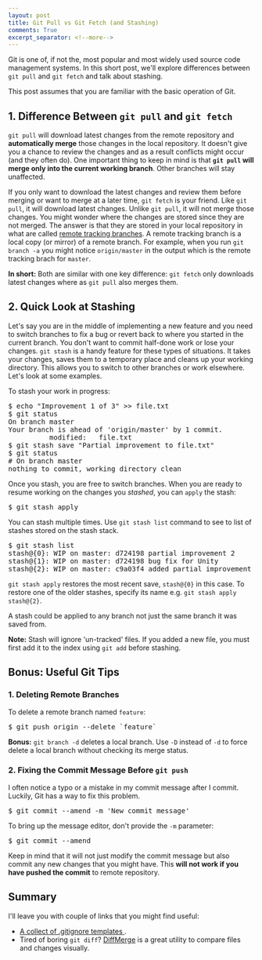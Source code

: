 ```yaml
---
layout: post
title: Git Pull vs Git Fetch (and Stashing)
comments: True
excerpt_separator: <!--more-->
---
```


Git is one of, if not the, most popular and most widely used source code management systems. In this short post, we'll explore differences between `git pull` and `git fetch` and talk about stashing.

This post assumes that you are familiar with the basic operation of Git.

<!--more-->

## 1. Difference Between `git pull` and `git fetch`

`git pull` will download latest changes from the remote repository and **automatically merge** those changes in the local repository. It doesn't give you a chance to review the changes and as a result conflicts might occur (and they often do). One important thing to keep in mind is that **`git pull` will merge only into the current working branch**. Other branches will stay unaffected.

If you only want to download the latest changes and review them before merging or want to merge at a later time, `git fetch` is your friend. Like `git pull`, it will download latest changes. Unlike `git pull`, it will not merge those changes. You might wonder where the changes are stored since they are not merged. The answer is that they are stored in your local repository in what are called [remote tracking branches](https://git-scm.com/book/en/v2/Git-Branching-Remote-Branches). A remote tracking branch is a local copy (or mirror) of a remote branch. For example, when you run `git branch -a` you might notice `origin/master` in the output which is the remote tracking brach for `master`.

**In short:** Both are similar with one key difference: `git fetch` only downloads latest changes where as `git pull` also merges them.

## 2. Quick Look at Stashing

Let's say you are in the middle of implementing a new feature and you need to switch branches to fix a bug or revert back to where you started in the current branch. You don't want to commit half-done work or lose your changes. `git stash` is a handy feature for these types of situations. It takes your changes, saves them to a temporary place and cleans up your working directory. This allows you to switch to other branches or work elsewhere. Let's look at some examples.

To stash your work in progress:
<pre class="prettyprint lang-sh">
$ echo "Improvement 1 of 3" >> file.txt
$ git status
On branch master
Your branch is ahead of 'origin/master' by 1 commit.
          modified:   file.txt
$ git stash save "Partial improvement to file.txt"   
$ git status
# On branch master
nothing to commit, working directory clean              
</pre>

Once you stash, you are free to switch branches. When you are ready to resume working on the changes you *stashed*, you can `apply` the stash:
<pre class="prettyprint lang-sh">
$ git stash apply             
</pre>

You can stash multiple times. Use `git stash list` command to see to list of stashes stored on the stash stack.

<pre class="prettyprint lang-sh">
$ git stash list
stash@{0}: WIP on master: d724198 partial improvement 2
stash@{1}: WIP on master: d724198 bug fix for Unity
stash@{2}: WIP on master: c9a03f4 added partial improvement 1
</pre>

`git stash apply` restores the most recent save, `stash@{0}` in this case. To restore one of the older stashes, specify its name e.g. `git stash apply stash@{2}`.

A stash could be applied to any branch not just the same branch it was saved from.

**Note:** Stash will ignore 'un-tracked' files. If you added a new file, you must first add it to the index using `git add` before stashing.

## Bonus: Useful Git Tips

### 1. Deleting Remote Branches

To delete a remote branch named `feature`:
<pre class="prettyprint lang-sh">
$ git push origin --delete `feature`
</pre>

**Bonus:** `git branch -d` deletes a local branch. Use `-D` instead of `-d` to force delete a local branch without checking its merge status.

### 2. Fixing the Commit Message Before `git push`

I often notice a typo or a mistake in my commit message after I commit. Luckily, Git has a way to fix this problem.

<pre class="prettyprint lang-sh">
$ git commit --amend -m 'New commit message'
</pre>

To bring up the message editor, don't provide the `-m` parameter:
<pre class="prettyprint lang-sh">
$ git commit --amend
</pre>

Keep in mind that it will not just modify the commit message but also commit any new changes that you might have. This **will not work if you have pushed the commit** to remote repository.

## Summary

I'll leave you with couple of links that you might find useful:

- [A collect of .gitignore templates ](https://github.com/github/gitignore).
- Tired of boring `git diff`? [DiffMerge](https://sourcegear.com/diffmerge/) is a great utility to compare files and changes visually.
